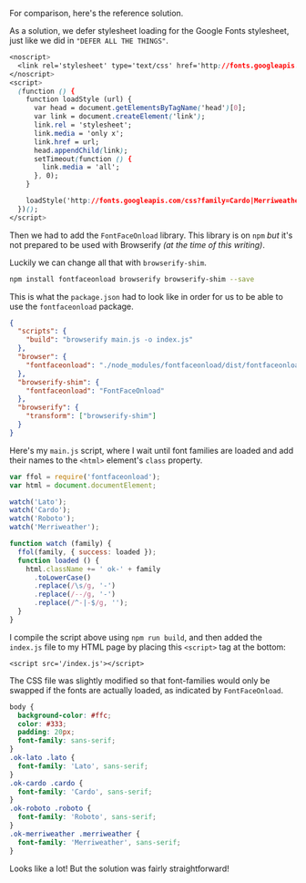 For comparison, here's the reference solution.

As a solution, we defer stylesheet loading for the Google Fonts stylesheet, just like
we did in `"DEFER ALL THE THINGS"`.

```css
<noscript>
  <link rel='stylesheet' type='text/css' href='http://fonts.googleapis.com/css?family=Cardo|Merriweather|Roboto|Lato'>
</noscript>
<script>
  (function () {
    function loadStyle (url) {
      var head = document.getElementsByTagName('head')[0];
      var link = document.createElement('link');
      link.rel = 'stylesheet';
      link.media = 'only x';
      link.href = url;
      head.appendChild(link);
      setTimeout(function () {
        link.media = 'all';
      }, 0);
    }

    loadStyle('http://fonts.googleapis.com/css?family=Cardo|Merriweather|Roboto|Lato');
  })();
</script>
```

Then we had to add the `FontFaceOnload` library. This library is on `npm` *but* it's not
prepared to be used with Browserify _(at the time of this writing)_.

Luckily we can change all that with `browserify-shim`.

```bash
npm install fontfaceonload browserify browserify-shim --save
```

This is what the `package.json` had to look like in order for us to be able to use the
`fontfaceonload` package.

```json
{
  "scripts": {
    "build": "browserify main.js -o index.js"
  },
  "browser": {
    "fontfaceonload": "./node_modules/fontfaceonload/dist/fontfaceonload.js"
  },
  "browserify-shim": {
    "fontfaceonload": "FontFaceOnload"
  },
  "browserify": {
    "transform": ["browserify-shim"]
  }
}
```

Here's my `main.js` script, where I wait until font families are loaded and add
their names to the `<html>` element's `class` property.

```js
var ffol = require('fontfaceonload');
var html = document.documentElement;

watch('Lato');
watch('Cardo');
watch('Roboto');
watch('Merriweather');

function watch (family) {
  ffol(family, { success: loaded });
  function loaded () {
    html.className += ' ok-' + family
      .toLowerCase()
      .replace(/\s/g, '-')
      .replace(/--/g, '-')
      .replace(/^-|-$/g, '');
  }
}
```

I compile the script above using `npm run build`, and then added the `index.js` file
to my HTML page by placing this `<script>` tag at the bottom:

```
<script src='/index.js'></script>
```

The CSS file was slightly modified so that font-families would only be swapped if the
fonts are actually loaded, as indicated by `FontFaceOnload`.

```css
body {
  background-color: #ffc;
  color: #333;
  padding: 20px;
  font-family: sans-serif;
}
.ok-lato .lato {
  font-family: 'Lato', sans-serif;
}
.ok-cardo .cardo {
  font-family: 'Cardo', sans-serif;
}
.ok-roboto .roboto {
  font-family: 'Roboto', sans-serif;
}
.ok-merriweather .merriweather {
  font-family: 'Merriweather', sans-serif;
}
```

Looks like a lot! But the solution was fairly straightforward!
